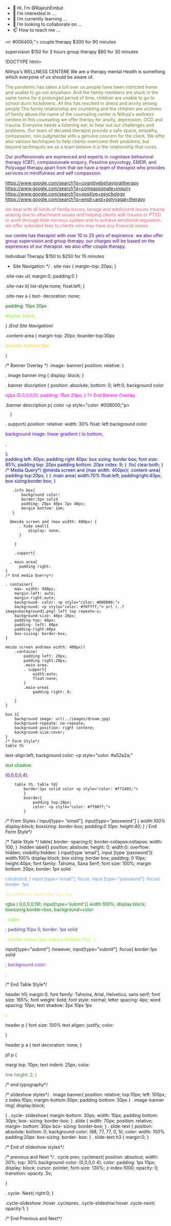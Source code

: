 - 👋 Hi, I’m @RajeshEmbut
- 👀 I’m interested in ...
- 🌱 I’m currently learning ...
- 💞️ I’m looking to collaborate on ...
- 📫 How to reach me ...

<!---
RajeshEmbut/RajeshEmbut is a ✨ special ✨ repository because its `README.md` (this file) appears on your GitHub profile.
You can click the Preview link to take a look at your changes.
--->
<r: #006400;"> couple therapy $300 for 90 minutes<th>
</th> supervision $150 for 3 hours</th>
 <th style="color: #6c5285;">group therapy $80 for 30 minutes</th>

!DOCTYPE html>
<html>
    <head>
    <meta charset="utf-8">
    </head>
     <body>

<title style="color: #4b00fa;"> Child psycology </title>
</h1>Nithya's WELLNESS CENTERE </h1>
</h2>We are a therapy </h2>
</h3> mental Health is something which everyone of us should be aware of. </h3> 

<p style="color:rgb(118, 126, 46)">The pandemic has taken a toll over us.people have been ristricted home and unable to go out anywhare. And the family members are stuck in the same home for a prolonged period of time, 
children are unable to go to school durin lockdowns. All this has resulted in stress and anxity among people The family relationship are crumbling and the children are victimes of family 
abuse.the name of the counseling center is Nithya's wellness centere.In this counseling we offer theripy for anxity, depression, OCD and trauma. Everyone needs a listening ear, to hear out our 
challenges and problems. Our team of decated therapist provide a safe space, empathy, compassion, non judgmental with a genuine concern for the client. We offer also various techinques to help
clients overcome their problems, but beyond techinques we as a team believe-it is the relationship that cures. </p>

<p style="color: #4c126d;"> Our proffensionals are expirenced and experts in cognitave behavioral therapy (CBT), compassionate enquiry, Possitive psycology, EMDR, and Polyvagal therapy.apart from that we have 
a team of therapist who provides services in  mindfulness and self compassion. </p> 

</images>https://www.google.com/search?q=cognitivebehavioraltherapy</image>
</images>https://www.google.com/search?q=compassionate+inquiry</image>
</images>https://www.google.com/search?q=positive+psychology</image>
</images>https://www.google.com/search?q=emdr+and+polyvagal+therapy</image>


<p style="color: #dc143ca9;"> we deal with all kinds of family issues, tanage and adoloicent issues trauma arasing due to attachment issues and helping clients with trauma or PTSD to work through their nervous system and to achieve emotional 
regulation. we offer subsided fees to clients who may have any financial issues</p> 

<p style="color: #4b0082;"> our centre has therapist with over 10 to 25 yers of expirience. we also offer group supervision and group therapy.
our charges will be based on the expirences of our therapist. we also offer couple therapy.<p>

<th style="color: #f08080;">Individual Therapy <th>
</th> $150 to $250 for 15 minutes</th>
</th>

* Site Navigation */
. site-nav {
    margin-top: 20px;
}   

.site-nav ul{
   margin:0;
   padding:0
}

.site-nav li{
list-style:none;
float:left;
}

.site-nav a {
    text- decoration: none;
<p style="color: #006400;">
padding: 10px 20px
<p style="color: #7fff00;">
display: block;

}
/*End Site Navigation*/


.content-area {
    margin-top: 20px;
    boarder-top:30px <p style="color: #ffd700;">
    boarder-bottom: 3px <p style="color: #008000;">
    }

/* Banner Overlay */
.image- banner{
    position: relative: 
} 

. image banner img {
    display: block;
}

. banner discription {
    position: absolute;
    bottom: 0;
    left:0;
  background color  <p style="color: #ff00ff;">rgba (0,0,0,0,5);
padding: 15px 25px;
  }
  ?* End Banner Overlay

  .banner description p{
      color <p style="color: #008000;"p>

      } 

. support{
    position: relative:
    width: 30%
    float: left
    background color <p style="color: #4b00fa;"> 
    background image: linear gradient ( to bottom,<p style="color: #be1e1e;">, <p style="color: #00008b;">);    
     padding left: 40px;
      padding right 40px:
       box sizing: border box;
       font size: 85%;
        padding top: 20px
        padding bottom: 20px
        index: 9;
    }
   .fix{
       clear:both;
   }
   /* Media Query*/ 
   @meida screen and (max width: 400px)(
       .content-area{
           padding-top:20px;
       }
    }
       .main area{
           width:70%
           float:left;
           paddingright:40px;
           box sizing:border box;
       }

       .info box{
           background color:
           border:5px solid
           padding: 20px 40px 7px 40px;
           margin bottom: 1em;
       } 

      @meida screen and (max width: 480px) {
          . hide small{
              display: none;
          }

        }

        .support{
       
      . main area{
          padding right:
    }
    /* End media Querry*/ 

    . container{
        max- width: 940px;
        margin-left: auto;
        margin-right:auto;
        background- color: <p style="color: #000000;">
        background: <p style="color: #f0ffff;"> url (..?imagesbackground1.png) left top repeate-x;
        background-size: 40px 20px;
        padding-top: 40px;    
        padding- left: 40px
        padding-right:40px
        box-sizing: border-box;
    } 

    meida screen and(max width: 400px)(
        .containe(
            padding left: 20px;
            padding right:20px;
            .main area. 
            . support{
                width:auto;
                float:none;
            }
            .main-area{
                padding right: 0;
           
        }
    }

    box 1{
        background image: url(../images/dream.jpg)
        background-repeate: no-repeate;
        background position: right centere;
        background-size:cover;
    } 
    /* Form Style*/
    table th
text-align:left;
background color: <p style="color: #a52a2a;"
<p style="color: #008000;">
 text shadow: <p style="color: #4b0082;" > (0,0,0,0,4);

        table th, table td{
            border:1px solid color <p style="color: #ff1493;">
            }
            boarder{
                padding top:20px;
                color: <p style="color: #ff00ff;">
            }
/* From Styles */
input[type= "email"], input[type="password"] {
width:100%
display:block;
boxsizing: border-box;
padding:0 10px:
height:40;
}
/* End Form Style*/
 
/* Table Style */
table{
    border- spacing:0;
    border-collapse:collapse;
    width: 100;
}
.hidden label{}
position: absloute;
height: 0;
width:0;
overflow: hidden;
visibility:hidden:
}
input[type 'email'], input [type 'password']{
    width:100%
    display:block;
    box sizing: border box;
    padding: 0 10px;
    height:40px;
    font family: Tahoma, Sana Serif;
    font size: 100%;
    margin bottom: 20px;
    border: 1px solid <p style="color: #6495ed;"> cdcdcdcd;
}
input [type="email"]; focus, input [type="password"]: focus{
    border: 1px <p style="color: #f0e68c;"> 
        box shadow: insert 2px 2px 2px <p style="color: #008000;">rgba ( 0,0,0,0,19);
input[type='submit']{
    width:100%;
    display:block;
    boxsizing:border=box;
    background+color:<p style="color: #7cfc00;">;
    color: <p style="color: #453897;">;
    padding:10px 0;
    border: 1px solid <p style="color: #adff2f;">;
     border-radius:3px;
     margin-bottom:10px;
    }
    
  input[type="submit"] :however,
  input[type="submit"] :focus{
 border:1px solid <p style="color: #7b2dc5;">;
 background color: <p style="color: #ff7f50;">;

/* End Table Style*/ 

header h1{
    margin:0;
    font family: Tahoma, Arial, Helvetica, sans serif;
    font size: 165%;
    font weight: bold;
    font style: normal;
    letter spacing: 4px;
    word spacing: 10px;
    text shadow: 2px 10px 1px <p style="color: #adff2f;">
     } 
     
 header p {
     font size: 100%
     text aligen: justify;
     color: <p style="color: #2525a7;"> 
 }
 
 header p a {
     text decoration: none;
 }

 p1 p  {

 margi top: 10px;
 text indent: 25px;
 color: <p style="color: #59723f;">
 line height: 2;
 }
 
 /* end typography*/

/* slideshow styles*/ 
. image banner{
    position: relative;
    top:10px;
    left: 100px;
    z index:10px;
    margin-bottom:30px;
    padding-bottom:  30px
}
. image-banner img{
    display:block;

}
. cycle- slideshow{
    margin-bottom: 30px;
    width: 10px;
    padding bottom: 30px;
    box- sizing: border-box;
}
.slide {
    width: 70px;
    position: relative;
    margin- bottom: 30px
    box- sizing: border-box;
}
. slide-text {
    position: absolute;
    bottom: 0;
    background-color: (98, 77, 77, 0, 5);
    color:
    width: 100%
    padding:20px:
    box-sizing: border- box:
}
. slide-text h3 {
    margin:0;
}

/* End of slideshow styles*/ 

/* previous and Next */ 
. cycle prev, cyclenext{
    position: absolout;
    width: 20%;
    top: 30%
    background-color: (0,0,0,0 4);
    color:
    padding: 1px 10px;
    display: block;
    cursor: pointer;
    font-size: 130%;
    z-index:1000;
    opacity: 0;
    transition: opacity .5s;

}

. cycle- Next{
    right:0;
}

.cycle-slideshow :hover .cycleprev,
.cycle-slideshiw:hover .cycle-next{
    opacity:1;
}

/* End Previous and Next*/

</body>

</html>

